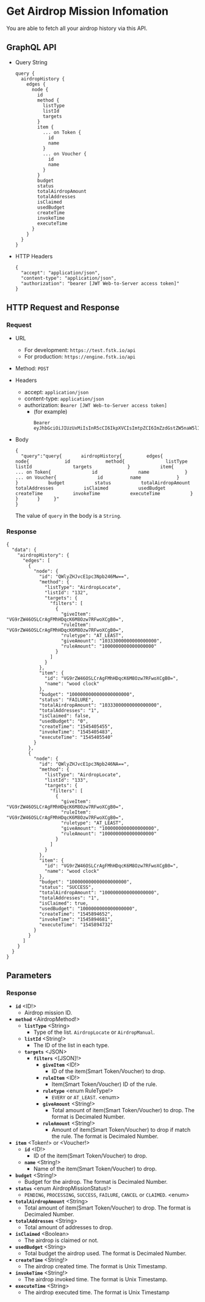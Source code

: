 
# Get Airdrop Mission Infomation

You are able to fetch all your airdrop history via this API.

## GraphQL API

- Query String
  ```
  query {
    airdropHistory {
      edges {
        node {
          id
          method {
            listType
            listId
            targets
          }
          item {
            ... on Token {
              id
              name
            }
            ... on Voucher {
              id
              name
            }
          }
          budget
          status
          totalAirdropAmount
          totalAddresses
          isClaimed
          usedBudget
          createTime
          invokeTime
          executeTime
        }
      }
    }
  }
  ```
  
- HTTP Headers 
  ```
  {
    "accept": "application/json",
    "content-type": "application/json",
    "authorization": "bearer [JWT Web-to-Server access token]"
  }
  ```
## HTTP Request and Response
### Request

- URL
  - For development: `https://test.fstk.io/api`
  - For production: `https://engine.fstk.io/api`

- Method: `POST`

- Headers
  - accept: `application/json`
  - content-type: `application/json` 
  - authorization: `Bearer [JWT Web-to-Server access token]`
    - (for example)
      ```
      Bearer eyJhbGciOiJIUzUxMiIsInR5cCI6IkpXVCIsImtpZCI6ImZzdGstZW5naW5lIn0.eyJ1aWQiOiLDr1xiw73Ch8KDSFx1MDAxMcOowo5awrvCqsOAXHUwMDAywrwmIiwiaWF0IjoxNTM4NzA5MDM2LCJleHAiOjE1Mzg3OTU0MzYsImF1ZCI6InVybjpmc3RrOmVuZ2luZSIsImlzcyI6InVybjpmc3RrOmVuZ2luZSIsInN1YiI6InVybjpmc3RrOmVuZ2luZTphY2Nlc3NfdG9rZW4ifQ.msJZ61FHIkKtjUpDs4sx1Kk1rb9vdhus3ntUDj6rHNmsygiHTgOEMQFJMtVqtWqkNgrtRgGpngq8Rf47xTT53g
      ```

- Body
  ``` 
  {  
    "query":"query{       airdropHistory{         edges{           node{             id             method{               listType               listId               targets             }           item{             ... on Token{               id               name             }              ... on Voucher{               id          name             }           }           budget           status           totalAirdropAmount           totalAddresses           isClaimed           usedBudget           createTime           invokeTime           executeTime           }         }       }     }"
  }
  ```

  The value of `query` in the body is a `String`. 
  

### Response
```
{
  "data": {
    "airdropHistory": {
      "edges": [
        {
          "node": {
            "id": "QWlyZHJvcE1pc3Npb246Mw==",
            "method": {
              "listType": "AirdropLocate",
              "listId": "132",
              "targets": {
                "filters": [
                  {
                    "giveItem": "VG9rZW46OSLCrAgFMhHDqcK6M8Ozw7RFwoXCgB0=",
                    "ruleItem": "VG9rZW46OSLCrAgFMhHDqcK6M8Ozw7RFwoXCgB0=",
                    "ruletype": "AT_LEAST",
                    "giveAmount": "10333000000000000000",
                    "ruleAmount": "1000000000000000000"
                  }
                ]
              }
            },
            "item": {
              "id": "VG9rZW46OSLCrAgFMhHDqcK6M8Ozw7RFwoXCgB0=",
              "name": "wood clock"
            },
            "budget": "1000000000000000000000",
            "status": "FAILURE",
            "totalAirdropAmount": "10333000000000000000",
            "totalAddresses": "1",
            "isClaimed": false,
            "usedBudget": "0",
            "createTime": "1545405455",
            "invokeTime": "1545405483",
            "executeTime": "1545405540"
          }
        },
        {
          "node": {
            "id": "QWlyZHJvcE1pc3Npb246NA==",
            "method": {
              "listType": "AirdropLocate",
              "listId": "133",
              "targets": {
                "filters": [
                  {
                    "giveItem": "VG9rZW46OSLCrAgFMhHDqcK6M8Ozw7RFwoXCgB0=",
                    "ruleItem": "VG9rZW46OSLCrAgFMhHDqcK6M8Ozw7RFwoXCgB0=",
                    "ruletype": "AT_LEAST",
                    "giveAmount": "1000000000000000000",
                    "ruleAmount": "1000000000000000000"
                  }
                ]
              }
            },
            "item": {
              "id": "VG9rZW46OSLCrAgFMhHDqcK6M8Ozw7RFwoXCgB0=",
              "name": "wood clock"
            },
            "budget": "100000000000000000000",
            "status": "SUCCESS",
            "totalAirdropAmount": "1000000000000000000",
            "totalAddresses": "1",
            "isClaimed": true,
            "usedBudget": "1000000000000000000",
            "createTime": "1545894652",
            "invokeTime": "1545894681",
            "executeTime": "1545894732"
          }
        }
      ]
    }
  }
}
```

## Parameters
### Response
  - **`id`** \<ID!>
    - Airdrop mission ID.
  - **`method`** \<AirdropMethod!>
    - **`listType`** \<String>
      - Type of the list. `AirdropLocate` or `AirdropManual`.
    - **`listId`** \<String!>
      - The ID of the list in each type.
    - **`targets`** \<JSON>
      - **`filters`** \<[JSON]!>
        - **`giveItem`** \<ID!>
          - ID of the item(Smart Token/Voucher) to drop.
        - **`ruleItem`** \<ID!>
          - Item(Smart Token/Voucher) ID of the rule.
        - **`ruletype`** \<enum RuleType!>
          - `EVERY` or `AT_LEAST`.  \<enum>
        - **`giveAmount`** \<String!>
          - Total amount of item(Smart Token/Voucher) to drop. The format is Decimaled Number.
        - **`ruleAmount`** \<String!>
          - Amount of item(Smart Token/Voucher) to drop if match the rule. The format is Decimaled Number.
  - **`item`** \<Token!> or \<Voucher!>
    - **`id`** \<ID!>
      - ID of the item(Smart Token/Voucher) to drop.
    - **`name`** \<String!>
      - Name of the item(Smart Token/Voucher) to drop.
  - **`budget`** \<String!>
    - Budget for the airdrop. The format is Decimaled Number.
  - **`status`** \<enum AirdropMissionStatus!>
    - `PENDING`, `PROCESSING`, `SUCCESS`, `FAILURE`, `CANCEL` or `CLAIMED`. \<enum>
  - **`totalAirdropAmount`** \<String>
    - Total amount of item(Smart Token/Voucher) to drop. The format is Decimaled Number.
  - **`totalAddresses`** \<String>
    - Total amount of addresses to drop.
  - **`isClaimed`** \<Boolean>
    - The airdrop is claimed or not.
  - **`usedBudget`** \<String>
    - Total budget the airdrop used. The format is Decimaled Number.
  - **`createTime`** \<String!>
    - The airdrop created time. The format is Unix Timestamp.
  - **`invokeTime`** \<String!>
    - The airdrop invoked time. The format is Unix Timestamp.
  - **`executeTime`** \<String>
    - The airdrop executed time. The format is Unix Timestamp